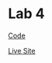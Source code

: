# Lab 4

[Code](https://github.com/austenc-id/profile)

[Live Site](https://austenc-id.github.io/profile)
